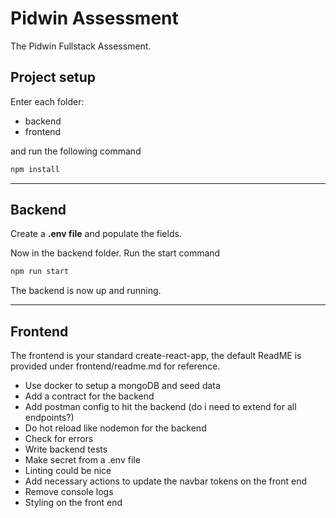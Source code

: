 # Pidwin Assessment

The Pidwin Fullstack Assessment.

## Project setup

Enter each folder:

- backend
- frontend

and run the following command

```bash
npm install
```
---


## Backend

Create a **.env file** and populate the fields.


Now in the backend folder. Run the start
   command
   ```bash
   npm run start
   ```

The backend is now up and running.

---

## Frontend

The frontend is your standard create-react-app, the default ReadME is provided under frontend/readme.md for reference.


- Use docker to setup a mongoDB and seed data
- Add a contract for the backend
- Add postman config to hit the backend (do i need to extend for all endpoints?)
- Do hot reload like nodemon for the backend
- Check for errors
- Write backend tests
- Make secret from a .env file
- Linting could be nice
- Add necessary actions to update the navbar tokens on the front end
- Remove console logs
- Styling on the front end